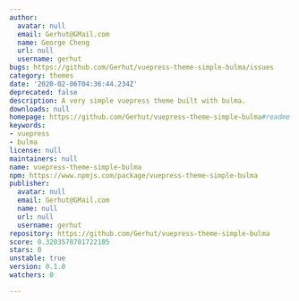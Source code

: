 ```yaml
---
author:
  avatar: null
  email: Gerhut@GMail.com
  name: George Cheng
  url: null
  username: gerhut
bugs: https://github.com/Gerhut/vuepress-theme-simple-bulma/issues
category: themes
date: '2020-02-06T04:36:44.234Z'
deprecated: false
description: A very simple vuepress theme built with bulma.
downloads: null
homepage: https://github.com/Gerhut/vuepress-theme-simple-bulma#readme
keywords:
- vuepress
- bulma
license: null
maintainers: null
name: vuepress-theme-simple-bulma
npm: https://www.npmjs.com/package/vuepress-theme-simple-bulma
publisher:
  avatar: null
  email: Gerhut@GMail.com
  name: null
  url: null
  username: gerhut
repository: https://github.com/Gerhut/vuepress-theme-simple-bulma
score: 0.3203578701722105
stars: 0
unstable: true
version: 0.1.0
watchers: 0

---
```


